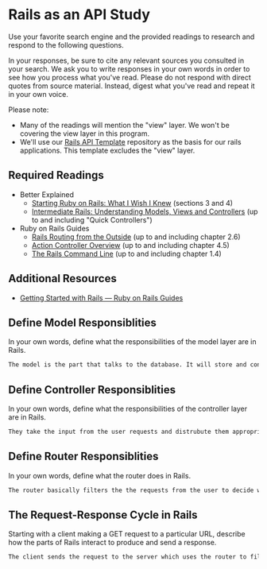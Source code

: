 # Rails as an API Study

Use your favorite search engine and the provided readings to research and
respond to the following questions.

In your responses, be sure to cite any relevant sources you consulted in your
search. We ask you to write responses in your own words in order to see how you
process what you've read. Please do not respond with direct quotes from source
material. Instead, digest what you've read and repeat it in your own voice.

Please note:

-   Many of the readings will mention the "view" layer. We won't be covering the
    view layer in this program.
-   We'll use our [Rails API Template](https://github.com/ga-wdi-boston/rails-api-template)
    repository as the basis for our rails applications.
    This template excludes the "view" layer.

## Required Readings

-   Better Explained
    -   [Starting Ruby on Rails: What I Wish I Knew](http://betterexplained.com/articles/starting-ruby-on-rails-what-i-wish-i-knew/)
        (sections 3 and 4)
    -   [Intermediate Rails: Understanding Models, Views and Controllers](http://betterexplained.com/articles/intermediate-rails-understanding-models-views-and-controllers/)
        (up to and including "Quick Controllers")
-   Ruby on Rails Guides
    -   [Rails Routing from the Outside](http://guides.rubyonrails.org/routing.html)
        (up to and including chapter 2.6)
    -   [Action Controller Overview](http://guides.rubyonrails.org/action_controller_overview.html)
        (up to and including chapter 4.5)
    -   [The Rails Command Line](http://guides.rubyonrails.org/command_line.html)
        (up to and including chapter 1.4)

## Additional Resources

-   [Getting Started with Rails — Ruby on Rails Guides](http://guides.rubyonrails.org/getting_started.html)

## Define Model Responsiblities

In your own words, define what the responsibilities of the model layer are in
Rails.

```md
The model is the part that talks to the database. It will store and confirm data.
```

## Define Controller Responsiblities

In your own words, define what the responsibilities of the controller layer are
in Rails.

```md
They take the input from the user requests and distrubute them appropriately.
```

## Define Router Responsiblities

In your own words, define what the router does in Rails.

```md
The router basically filters the the requests from the user to decide which controler the request needs to go to.
```

## The Request-Response Cycle in Rails

Starting with a client making a GET request to a particular URL, describe how
the parts of Rails interact to produce and send a response.

```md
The client sends the request to the server which uses the router to filter the request. The router determines which controller to send the request to. The controller sends the request to the appropriate model, who returns the requested information to controller. The controller then sends that directly back to the server. 
```
